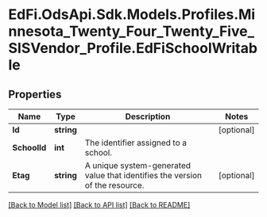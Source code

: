 # EdFi.OdsApi.Sdk.Models.Profiles.Minnesota_Twenty_Four_Twenty_Five_SISVendor_Profile.EdFiSchoolWritable

## Properties

Name | Type | Description | Notes
------------ | ------------- | ------------- | -------------
**Id** | **string** |  | [optional] 
**SchoolId** | **int** | The identifier assigned to a school. | 
**Etag** | **string** | A unique system-generated value that identifies the version of the resource. | [optional] 

[[Back to Model list]](../README.md#documentation-for-models) [[Back to API list]](../README.md#documentation-for-api-endpoints) [[Back to README]](../README.md)

